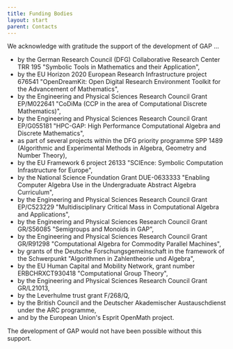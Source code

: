 ```yaml
---
title: Funding Bodies
layout: start
parent: Contacts
---
```


We acknowledge with gratitude the support of the development of
GAP ...
-   by the German Research Council (DFG) Collaborative Research Center TRR 195
    "Symbolic Tools in Mathematics and their Application",
-   by the EU Horizon 2020 European Research Infrastructure project
    676541 "OpenDreamKit: Open Digital Research Environment Toolkit
    for the Advancement of Mathematics",
-   by the Engineering and Physical Sciences Research Council Grant
    EP/M022641 "CoDiMa (CCP in the area of Computational Discrete
    Mathematics)",
-   by the Engineering and Physical Sciences Research Council Grant
    EP/G055181 "HPC-GAP: High Performance Computational Algebra
    and Discrete Mathematics",
-   as part of several projects within the DFG priority programme SPP 1489
    (Algorithmic and Experimental Methods in Algebra, Geometry and Number Theory),
-   by the EU Framework 6 project 26133 "SCIEnce: Symbolic Computation
    Infrastructure for Europe",
-   by the National Science Foundation Grant DUE-0633333
    "Enabling Computer Algebra Use in the Undergraduate Abstract Algebra Curriculum",
-   by the Engineering and Physical Sciences Research Council Grant
    EP/C523229 "Multidisciplinary Critical Mass in Computational
    Algebra and Applications",
-   by the Engineering and Physical Sciences Research Council Grant
    GR/S56085 "Semigroups and Monoids in GAP",
-   by the Engineering and Physical Sciences Research Council Grant
    GR/R91298 "Computational Algebra for Commodity Parallel Machines",
-   by grants of the Deutsche Forschungsgemeinschaft in the framework of the
    Schwerpunkt "Algorithmen in Zahlentheorie und Algebra",
-   by the EU Human Capital and Mobility Network, grant number
    ERBCHRXCT930418 "Computational Group Theory",
-   by the Engineering and Physical Sciences Research Council Grant
    GR/L21013,
-   by the Leverhulme trust grant F/268/Q,
-   by the British Council and the Deutscher Akademischer Austauschdienst
    under the ARC programme,
-   and by the European Union's Esprit OpenMath project.

The development of GAP would not have been possible
without this support.

